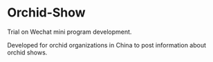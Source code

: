 # Orchid-Show

Trial on Wechat mini program development. 

Developed for orchid organizations in China to post information about orchid shows.
